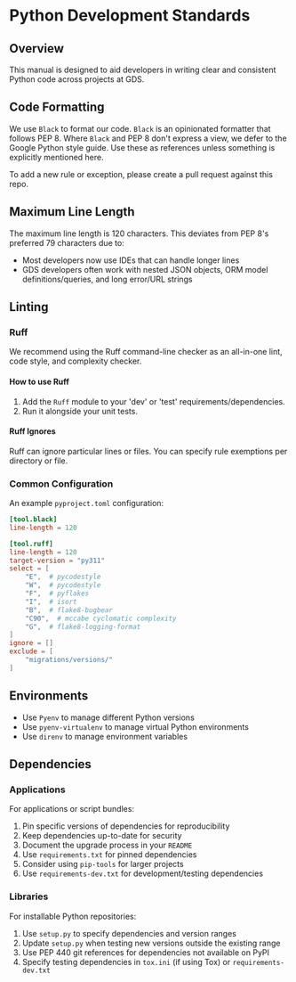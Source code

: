 # Python Development Standards

## Overview
This manual is designed to aid developers in writing clear and consistent Python code across projects at GDS.

## Code Formatting

We use `Black` to format our code. `Black` is an opinionated formatter that follows PEP 8. Where `Black` and PEP 8 don't express a view, we defer to the Google Python style guide. Use these as references unless something is explicitly mentioned here.

To add a new rule or exception, please create a pull request against this repo.

## Maximum Line Length

The maximum line length is 120 characters. This deviates from PEP 8's preferred 79 characters due to:

- Most developers now use IDEs that can handle longer lines
- GDS developers often work with nested JSON objects, ORM model definitions/queries, and long error/URL strings

## Linting

### Ruff

We recommend using the Ruff command-line checker as an all-in-one lint, code style, and complexity checker.

#### How to use Ruff

1. Add the `Ruff` module to your 'dev' or 'test' requirements/dependencies.
2. Run it alongside your unit tests.

#### Ruff Ignores

Ruff can ignore particular lines or files. You can specify rule exemptions per directory or file.

### Common Configuration

An example `pyproject.toml` configuration:
``` toml title="pyproject.toml" linenums="1"
[tool.black]
line-length = 120

[tool.ruff]
line-length = 120
target-version = "py311"
select = [
    "E",  # pycodestyle
    "W",  # pycodestyle
    "F",  # pyflakes
    "I",  # isort
    "B",  # flake8-bugbear
    "C90",  # mccabe cyclomatic complexity
    "G",  # flake8-logging-format
]
ignore = []
exclude = [
    "migrations/versions/"
]
```
## Environments

- Use `Pyenv` to manage different Python versions
- Use `pyenv-virtualenv` to manage virtual Python environments
- Use `direnv` to manage environment variables

## Dependencies
### Applications
For applications or script bundles:

1. Pin specific versions of dependencies for reproducibility
2. Keep dependencies up-to-date for security
3. Document the upgrade process in your `README`
4. Use `requirements.txt` for pinned dependencies
5. Consider using `pip-tools` for larger projects
6. Use `requirements-dev.txt` for development/testing dependencies

### Libraries
For installable Python repositories:

1. Use `setup.py` to specify dependencies and version ranges
2. Update `setup.py` when testing new versions outside the existing range
3. Use PEP 440 git references for dependencies not available on PyPI
4. Specify testing dependencies in `tox.ini` (if using Tox) or `requirements-dev.txt`

